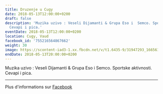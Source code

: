 ```yaml
---
title: Druzenje u Cugy
date: 2018-05-13T12:00:00+0200
draft: false
description: 'Muzika uzivo : Veseli Dijamanti & Grupa Eso i  Semco. Sportske aktivnosti.
  Cevapi i pica.'
eventDate: 2018-05-13T12:00:00+0200
location: Cugy, Vaud
facebook_id: '755216564867662'
weight: 30
image: https://scontent-iad3-1.xx.fbcdn.net/v/t1.6435-9/31947293_1665614486867697_1159691004425535488_n.jpg?_nc_cat=104&ccb=1-7&_nc_sid=9e60e4&_nc_ohc=d6hV3dh3fcEQ7kNvwH40o_R&_nc_oc=AdmXyDyK6A7-vX-NfYU6UnhhYYD786Tc7i2h3bhHPApdpjNLiKWr0DPTUbLVk6rgzJY&_nc_zt=23&_nc_ht=scontent-iad3-1.xx&edm=ABTKTjYEAAAA&_nc_gid=QeFCQqooFqKNpN66x19d5w&oh=00_AfYto69VUXefmGkE7AI_CJlFBTzcVPwRVlUGwgbgznw37A&oe=68EAE55A
endDate: 2018-05-13T20:00:00+0200
---
```


Muzika uzivo : Veseli Dijamanti & Grupa Eso i  Semco. Sportske aktivnosti. Cevapi i pica.

---

Plus d'informations sur [Facebook](https://facebook.com/events/755216564867662)